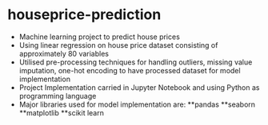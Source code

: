 # houseprice-prediction
* Machine learning project to predict house prices
* Using linear regression on house price dataset consisting of approximately 80 variables
* Utilised pre-processing techniques for handling outliers, missing value imputation, one-hot encoding to have processed dataset for model implementation
* Project Implementation carried in Jupyter Notebook and using Python as programming language
* Major libraries used for model implementation are:
  **pandas
  **seaborn
  **matplotlib
  **scikit learn
